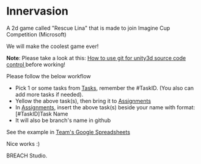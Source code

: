 Innervasion
=================================

A 2d game called "Rescue Lina" that is made to join Imagine Cup Competition (Microsoft)

We will make the coolest game ever!

**Note**: Please take a look at this: [How to use git for unity3d source code control ](http://stackoverflow.com/questions/18225126/how-to-use-git-for-unity3d-source-control) before working!

Please follow the below workflow
- Pick 1 or some tasks from [Tasks](https://docs.google.com/spreadsheets/d/1eyge4Om2QlHr3VhOefvnvySQaoNwSJ_r0VSb4eixdYA/edit#gid=132966121), remember the #TaskID. (You also can add more tasks if needed). 
- Yellow the above task(s), then bring it to [Assignments](https://docs.google.com/spreadsheets/d/1eyge4Om2QlHr3VhOefvnvySQaoNwSJ_r0VSb4eixdYA/edit#gid=0)
- In [Assignments](https://docs.google.com/spreadsheets/d/1eyge4Om2QlHr3VhOefvnvySQaoNwSJ_r0VSb4eixdYA/edit#gid=0), insert the above task(s) beside your name with format: [#TaskID]Task Name
- It will also be branch's name in github

See the example in [Team's Google Spreadsheets](https://docs.google.com/spreadsheets/d/1eyge4Om2QlHr3VhOefvnvySQaoNwSJ_r0VSb4eixdYA)

Nice works :)

BREACH Studio.
